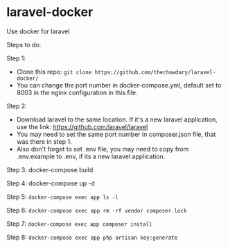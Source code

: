# laravel-docker
Use docker for laravel

Steps to do:

Step 1: 
- Clone this repo: ```git clone https://github.com/thechowdary/laravel-docker/```
- You can change the port number in docker-compose.yml, default set to 8003 in the nginx configuration in this file.

Step 2: 
- Download laravel to the same location. If it's a new laravel application, use the link: https://github.com/laravel/laravel
- You may need to set the same port number in composer.json file, that was there in step 1.
- Also don't forget to set .env file, you may need to copy from .env.example to .env, if its a new laravel application.

Step 3: docker-compose build

Step 4: docker-compose up -d

Step 5: `docker-compose exec app ls -l`

Step 6: `docker-compose exec app rm -rf vendor composer.lock`

Step 7: `docker-compose exec app composer install`

Step 8: `docker-compose exec app php artisan key:generate`
